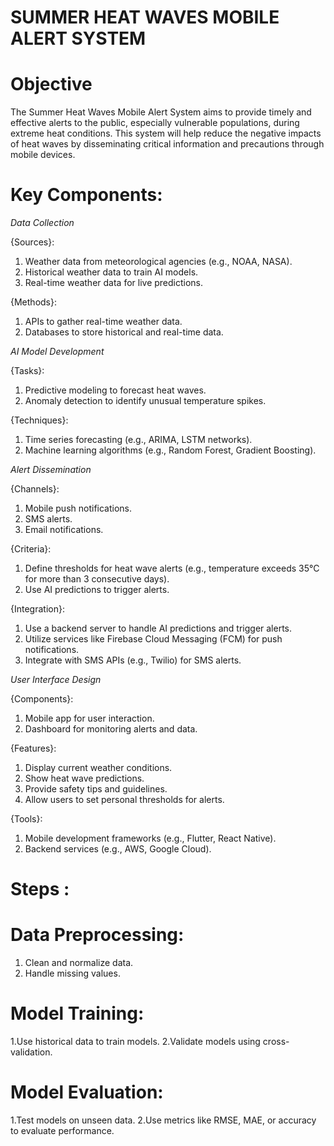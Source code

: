 # SUMMER HEAT WAVES MOBILE ALERT SYSTEM

# Objective
The Summer Heat Waves Mobile Alert System aims to provide timely and effective alerts to the public, especially vulnerable populations, during extreme
heat conditions. This system will help reduce the negative impacts of heat waves by disseminating critical information and precautions through mobile 
devices.
# Key Components:

*Data Collection*
   
{Sources}:
1. Weather data from meteorological agencies (e.g., NOAA, NASA).
2. Historical weather data to train AI models.
3. Real-time weather data for live predictions.

{Methods}:
1. APIs to gather real-time weather data.
2. Databases to store historical and real-time data.

*AI Model Development*

{Tasks}:
1. Predictive modeling to forecast heat waves.
2. Anomaly detection to identify unusual temperature spikes.

{Techniques}:
1. Time series forecasting (e.g., ARIMA, LSTM networks).
2. Machine learning algorithms (e.g., Random Forest, Gradient Boosting).

 *Alert Dissemination*

{Channels}:
1. Mobile push notifications.
2. SMS alerts.
3. Email notifications.

{Criteria}:
1. Define thresholds for heat wave alerts (e.g., temperature exceeds 35°C for more than 3 consecutive days).
2. Use AI predictions to trigger alerts.

{Integration}:
1. Use a backend server to handle AI predictions and trigger alerts.
2. Utilize services like Firebase Cloud Messaging (FCM) for push notifications.
3. Integrate with SMS APIs (e.g., Twilio) for SMS alerts.

*User Interface Design*

{Components}:
1. Mobile app for user interaction.
2. Dashboard for monitoring alerts and data.

{Features}:
1. Display current weather conditions.
2. Show heat wave predictions.
3. Provide safety tips and guidelines.
4. Allow users to set personal thresholds for alerts.

{Tools}:
1. Mobile development frameworks (e.g., Flutter, React Native).
2. Backend services (e.g., AWS, Google Cloud).

# Steps : 

# Data Preprocessing:
  1. Clean and normalize data.
  2. Handle missing values.
# Model Training:
  1.Use historical data to train models.
  2.Validate models using cross-validation.
# Model Evaluation:
  1.Test models on unseen data.
  2.Use metrics like RMSE, MAE, or accuracy to evaluate performance.


